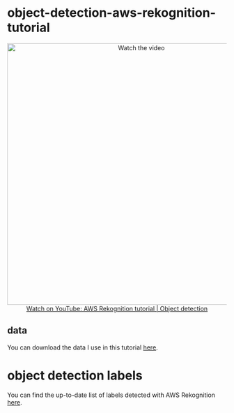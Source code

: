 #  object-detection-aws-rekognition-tutorial

<p align="center">
<a href="https://www.youtube.com/watch?v=C9H_v44670s">
    <img width="600" src="https://utils-computervisiondeveloper.s3.amazonaws.com/thumbnails/with_play_button/aws_reko_zebra.jpg" alt="Watch the video">
    </br>Watch on YouTube: AWS Rekognition tutorial | Object detection
</a>
</p>

## data

You can download the data I use in this tutorial [here](https://drive.google.com/file/d/1lDOKmjPsdZrFBH54sUalGaS4DRe8XfH8/view?usp=sharing).

# object detection labels

You can find the up-to-date list of labels detected with AWS Rekognition [here](https://docs.aws.amazon.com/rekognition/latest/dg/labels.html).

